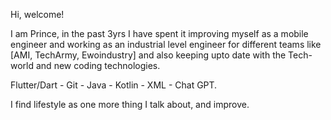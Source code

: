  Hi, welcome!

I am Prince, in the past 3yrs I have spent it improving myself as a mobile engineer and working as an industrial level engineer for different teams like [AMI, TechArmy, Ewoindustry] and also keeping upto date with the Tech-world and new coding technologies.

Flutter/Dart - Git - Java - Kotlin - XML - Chat GPT.

I find lifestyle as one more thing I talk about, and improve.


